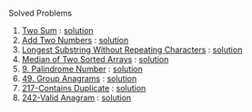 Solved Problems
1. [Two Sum](https://leetcode.com/problems/two-sum/) : [solution](https://github.com/yuuIind/Python-exercises/blob/main/LeetCode/twoSum.py)
2. [Add Two Numbers](https://leetcode.com/problems/add-two-numbers/) : [solution](https://github.com/yuuIind/Python-exercises/blob/main/LeetCode/addTwoNumbers.py)
3. [Longest Substring Without Repeating Characters](https://leetcode.com/problems/longest-substring-without-repeating-characters/) : [solution](https://github.com/yuuIind/Python-exercises/blob/main/LeetCode/lengthOfLongestSubstring.py)
4. [Median of Two Sorted Arrays](https://leetcode.com/problems/median-of-two-sorted-arrays/) : [solution](https://github.com/yuuIind/Python-exercises/blob/main/LeetCode/findMedianSortedArrays.py)
5. [9. Palindrome Number](https://leetcode.com/problems/palindrome-number/) : [solution](https://github.com/yuuIind/Python-exercises/blob/main/LeetCode/isPalindrome.py)
6. [49. Group Anagrams](https://leetcode.com/problems/group-anagrams/) : [solution](https://github.com/yuuIind/Python-exercises/blob/main/LeetCode/groupAnagrams.py)
7. [217-Contains Duplicate](https://leetcode.com/problems/contains-duplicate/) : [solution](https://github.com/yuuIind/Python-exercises/blob/main/LeetCode/containsDuplicate.py)
8. [242-Valid Anagram](https://leetcode.com/problems/valid-anagram/) : [solution](https://github.com/yuuIind/Python-exercises/blob/main/LeetCode/validAnagram.py)
